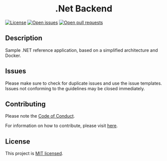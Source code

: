 <h1 align="center">.Net Backend</h1>

<a href="https://github.com/matthiashermsen/dotnet-backend/blob/main/LICENSE" target="_blank"><img src="https://img.shields.io/github/license/matthiashermsen/dotnet-backend" alt="License" /></a>
<a href="https://github.com/matthiashermsen/dotnet-backend/issues" target="_blank"><img src="https://img.shields.io/github/issues/matthiashermsen/dotnet-backend" alt="Open issues" /></a>
<a href="https://github.com/matthiashermsen/dotnet-backend/pulls" target="_blank"><img src="https://img.shields.io/github/issues-pr/matthiashermsen/dotnet-backend" alt="Open pull requests" /></a>

## Description

Sample .NET reference application, based on a simplified architecture and Docker.

## Issues

Please make sure to check for duplicate issues and use the issue templates. Issues not conforming to the guidelines may be closed immediately.

## Contributing

Please note the [Code of Conduct](https://github.com/matthiashermsen/dotnet-backend/blob/main/CODE_OF_CONDUCT.md).

For information on how to contribute, please visit [here](https://github.com/matthiashermsen/dotnet-backend/blob/main/CONTRIBUTING.md).

## License

This project is [MIT licensed](https://github.com/matthiashermsen/dotnet-backend/blob/main/LICENSE).
